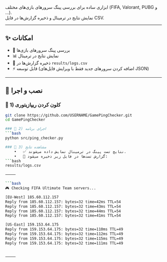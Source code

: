  
ابزاری ساده برای بررسی پینگ سرورهای بازی‌های مختلف (FIFA, Valorant, PUBG و ...).  
نمایش نتایج در ترمینال و ذخیره گزارش‌ها در فایل CSV.  

---

## ✨ امکانات  
- 🔎 بررسی پینگ سرورهای بازی‌ها  
- 📊 نمایش نتایج در ترمینال  
- 📝 ذخیره گزارش‌ها در `results/logs.csv`  
- ⚡ قابل توسعه (اضافه کردن سرورهای جدید فقط با ویرایش فایل‌های JSON)  

---

## 🚀 نصب و اجرا  

### 🔹 1) کلون کردن ریپازیتوری  
```bash
git clone https://github.com/USERNAME/GamePingChecker.git
cd GamePingChecker

### 🔹 2) اجرای برنامه
```bash
python src/ping_checker.py

### 🔹 3) مشاهده نتایج
	•	✅ نتایج تست پینگ در ترمینال نمایش داده می‌شوند.
	•	📝 گزارش تست‌ها در فایل زیر ذخیره می‌شود:
```bash
results/logs.csv

⸻

```bash
🎮 Checking FIFA Ultimate Team servers...

[EU-West] 185.60.112.157
Reply from 185.60.112.157: bytes=32 time=42ms TTL=54
Reply from 185.60.112.157: bytes=32 time=43ms TTL=54
Reply from 185.60.112.157: bytes=32 time=44ms TTL=54
Reply from 185.60.112.157: bytes=32 time=41ms TTL=54

[US-East] 159.153.64.175
Reply from 159.153.64.175: bytes=32 time=110ms TTL=49
Reply from 159.153.64.175: bytes=32 time=112ms TTL=49
Reply from 159.153.64.175: bytes=32 time=115ms TTL=49
Reply from 159.153.64.175: bytes=32 time=111ms TTL=49


⸻

